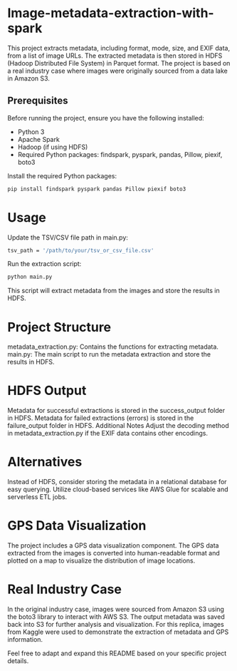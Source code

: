 # Image-metadata-extraction-with-spark

This project extracts metadata, including format, mode, size, and EXIF data, from a list of image URLs. The extracted metadata is then stored in HDFS (Hadoop Distributed File System) in Parquet format. The project is based on a real industry case where images were originally sourced from a data lake in Amazon S3.

## Prerequisites

Before running the project, ensure you have the following installed:

- Python 3
- Apache Spark
- Hadoop (if using HDFS)
- Required Python packages: findspark, pyspark, pandas, Pillow, piexif, boto3

Install the required Python packages:

```bash
pip install findspark pyspark pandas Pillow piexif boto3
```
# Usage

Update the TSV/CSV file path in main.py:

```bash
tsv_path = '/path/to/your/tsv_or_csv_file.csv'
```
Run the extraction script:
```bash
python main.py
```
This script will extract metadata from the images and store the results in HDFS.

# Project Structure
metadata_extraction.py: Contains the functions for extracting metadata.
main.py: The main script to run the metadata extraction and store the results in HDFS.
# HDFS Output
Metadata for successful extractions is stored in the success_output folder in HDFS.
Metadata for failed extractions (errors) is stored in the failure_output folder in HDFS.
Additional Notes
Adjust the decoding method in metadata_extraction.py if the EXIF data contains other encodings.
# Alternatives
Instead of HDFS, consider storing the metadata in a relational database for easy querying.
Utilize cloud-based services like AWS Glue for scalable and serverless ETL jobs.
# GPS Data Visualization
The project includes a GPS data visualization component. The GPS data extracted from the images is converted into human-readable format and plotted on a map to visualize the distribution of image locations.

# Real Industry Case
In the original industry case, images were sourced from Amazon S3 using the boto3 library to interact with AWS S3. The output metadata was saved back into S3 for further analysis and visualization. For this replica, images from Kaggle were used to demonstrate the extraction of metadata and GPS information.

Feel free to adapt and expand this README based on your specific project details.
